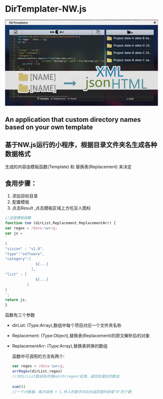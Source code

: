 # DirTemplater-NW.js
![head](https://github.com/MonoKmm/Images-folder/blob/master/DirTemplate/head.jpg)
## An application that custom directory names based on your own template
## 基于NW.js运行的小程序，根据目录文件夹名生成各种数据格式  

生成的内容由模板函数(Template) 和 替换表(Replacement) 来决定

## 食用步骤：  
1. 添加目标目录
2. 配置模板
3. 点击Result ,点击模板区域上方吃豆人图标
```javascript
//这是模板函数
function tem (dirList,Replacement,ReplacementArr) {
var regex = /data-\w+/g;
var js =
`
{
"vision" : "v1.0",
"type":"software",
"category":[
              ${...}
            ],
"list" : [
              ${...}
          ]
}
`;
return js;
}
```

函数有三个参数
* dirList: (Type:Array),数组中每个项目对应一个文件夹名称
* Replacement: (Type:Object),替换表(Replacement)的原文解析后的对象
* ReplacementArr: (Type:Array),替换表转换的数组  
  
  函数中可调用的方法有两个:
  ```javascript
  var regex = /data-\w+/g;
  arrRegex(dirList,regex)
  //对dirList数组各项用match(regex)处理，返回处理后的数组
    
  num(4)  
  //一个计数器，每次调用 + 1,传入的数字对应对返回值的前缀"0"的个数
  ```
